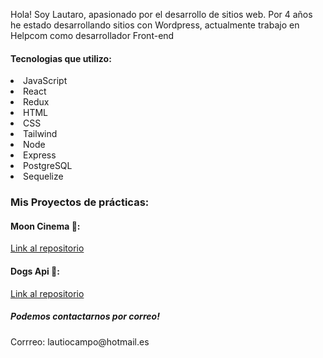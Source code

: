 Hola! Soy Lautaro, apasionado por el desarrollo de sitios web. Por 4 años he estado desarrollando sitios con Wordpress, actualmente trabajo en Helpcom como desarrollador Front-end 

<h4>Tecnologias que utilizo:</h4>
  <li>JavaScript</li>
  <li>React</li>
  <li>Redux</li>
  <li>HTML</li>
  <li>CSS</li>
  <li>Tailwind</li>
  <li>Node</li>
  <li>Express</li>
  <li>PostgreSQL</li>
  <li>Sequelize</li>


<h3> Mis Proyectos de prácticas:</h3>

#### Moon Cinema 🌙: 
[Link al repositorio](https://github.com/gjuancruz/PF)<br>
<!--- [Link al proyecto](https://moon-cinema-app.vercel.app/home) --->


#### Dogs Api 🌙: 
[Link al repositorio](https://github.com/LautiOcampo/PI-Dogs)<br>


<h5>Podemos contactarnos por correo!</h5>
Corrreo: lautiocampo@hotmail.es


<!---
LautiOcampo/LautiOcampo is a ✨ special ✨ repository because its `README.md` (this file) appears on your GitHub profile.
You can click the Preview link to take a look at your changes.
--->
